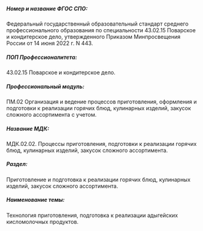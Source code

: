 ##### Номер и название ФГОС СПО:
Федеральный государственный образовательный стандарт среднего профессионального образования по специальности 43.02.15 Поварское и кондитерское дело, утвержденного Приказом Минпросвещения России от 14 июня 2022 г. N 443.

##### ПОП Профессионалитета:
43.02.15 Поварское и кондитерское дело.

##### Профессиональный модуль:
ПМ.02 Организация и ведение процессов приготовления, оформления и подготовки к реализации горячих блюд, кулинарных изделий, закусок сложного ассортимента с учетом.

##### Название МДК:
МДК.02.02. Процессы приготовления, подготовки к реализации горячих блюд, кулинарных изделий, закусок сложного ассортимента.

##### Раздел:
Приготовление и подготовка к реализации горячих блюд, кулинарных изделий, закусок сложного ассортимента.

##### Наименование темы: 
Технология приготовления, подготовка к реализации адыгейских кисломолочных продуктов.